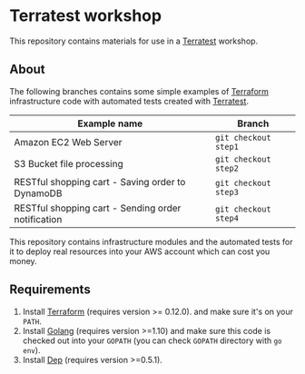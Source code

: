 # Terratest workshop
This repository contains materials for use in a [Terratest](https://github.com/gruntwork-io/terratest) workshop.

## About

The following branches contains some simple examples of [Terraform](https://www.terraform.io/) infrastructure code with 
automated tests created with [Terratest](https://github.com/gruntwork-io/terratest).

| Example name                                       | Branch               |
|----------------------------------------------------|----------------------|
| Amazon EC2 Web Server                              | `git checkout step1` |
| S3 Bucket file processing                          | `git checkout step2` |
| RESTful shopping cart - Saving order to DynamoDB   | `git checkout step3` |
| RESTful shopping cart - Sending order notification | `git checkout step4` |

This repository contains infrastructure modules and the automated tests for it to deploy real resources into your 
AWS account which can cost you money.

## Requirements

1. Install [Terraform](https://www.terraform.io/) (requires version >= 0.12.0). and make sure it's on your `PATH`.
1. Install [Golang](https://golang.org/) (requires version >=1.10) and make sure this code is checked out into your 
`GOPATH` (you can check `GOPATH` directory with `go env`).
1. Install [Dep](https://github.com/golang/dep) (requires version >=0.5.1).